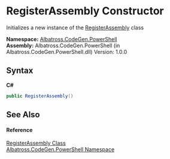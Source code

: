 # RegisterAssembly Constructor 
 

Initializes a new instance of the <a href="1f92eff3-af68-c4b9-dd4c-28e80e97a347">RegisterAssembly</a> class

**Namespace:**&nbsp;<a href="2d65aacd-c98f-bceb-356d-e6ad958655fd">Albatross.CodeGen.PowerShell</a><br />**Assembly:**&nbsp;Albatross.CodeGen.PowerShell (in Albatross.CodeGen.PowerShell.dll) Version: 1.0.0

## Syntax

**C#**<br />
``` C#
public RegisterAssembly()
```


## See Also


#### Reference
<a href="1f92eff3-af68-c4b9-dd4c-28e80e97a347">RegisterAssembly Class</a><br /><a href="2d65aacd-c98f-bceb-356d-e6ad958655fd">Albatross.CodeGen.PowerShell Namespace</a><br />